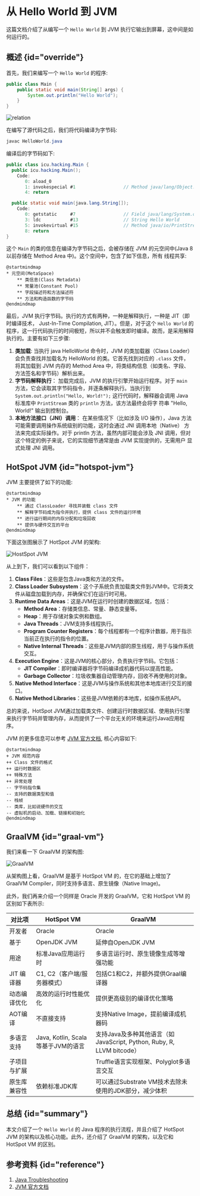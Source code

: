 # 从 Hello World 到 JVM

这篇文档介绍了从编写一个 `Hello World` 到 JVM 执行它输出到屏幕，这中间是如何运行的。

## 概述 {id="override"}

首先，我们来编写一个 `Hello World` 的程序:
```Java
public class Main {
    public static void main(String[] args) {
        System.out.println("Hello World");
    }
}
```

<img src="http://file-linker.oss-cn-hangzhou.aliyuncs.com/yRkHzdkWpLyFKGw1QtLz.jpeg" alt="relation"/>

在编写了源代码之后，我们将代码编译为字节码:
```Java
javac HelloWorld.java
```

编译后的字节码如下:
```Java
public class icu.hacking.Main {
  public icu.hacking.Main();
    Code:
       0: aload_0
       1: invokespecial #1                  // Method java/lang/Object."<init>":()V
       4: return

  public static void main(java.lang.String[]);
    Code:
       0: getstatic     #7                  // Field java/lang/System.out:Ljava/io/PrintStream;
       3: ldc           #13                 // String Hello World
       5: invokevirtual #15                 // Method java/io/PrintStream.println:(Ljava/lang/String;)V
       8: return
}
```

这个 `Main` 的类的信息在编译为字节码之后，会被存储在 JVM 的元空间中(Java 8 以前存储在 Method Area 中)。这个空间中，包含了如下信息，所有
线程共享:

```plantuml
@startmindmap
* 元空间(MetaSpace)
    ** 类信息(Class Metadata)
    ** 常量池(Constant Pool)
    ** 字段描述符和方法描述符
    ** 方法和构造函数的字节码
@endmindmap
```

最后，JVM 执行字节码。执行的方式有两种，一种是解释执行，一种是 JIT（即时编译技术， Just-In-Time Compilation, JIT）。但是，对于这个
`Hello World` 的程序，这一行代码执行的时间极短，所以并不会触发即时编译。故而，是采用解释执行的。主要有如下三步骤:

1. **类加载**: 当执行 java HelloWorld 命令时，JVM 的类加载器（Class Loader）会负责查找并加载名为 HelloWorld 的类。它首先找到对应的
`.class` 文件，将其加载到 JVM 内存的 Method Area 中，将类结构信息（如类名、字段、方法签名和字节码）解析出来。
2. **字节码解释执行**： 加载完成后，JVM 的执行引擎开始运行程序。对于 `main` 方法，它会读取其字节码指令，并逐条解释执行。当执行到 
`System.out.println("Hello, World!");` 这行代码时，解释器会调用 Java 标准库中 `PrintStream` 类的 `println` 方法，该方法最终会将字
符串 "Hello, World!" 输出到控制台。
3. **本地方法接口（JNI）调用**： 在某些情况下（比如涉及 I/O 操作），Java 方法可能需要调用操作系统级别的功能，这时会通过 JNI 调用本地（Native）
方法来完成实际操作。对于 println 方法，虽然内部可能会涉及 JNI 调用，但对这个特定的例子来说，它的实现细节通常是由 JVM 实现提供的，无需用户
显式处理 JNI 调用。

## HotSpot JVM {id="hotspot-jvm"}

JVM 主要提供了如下的功能:

```plantuml
@startmindmap
* JVM 的功能
    ** 通过 ClassLoader 寻找并装载 class 文件
    ** 解释字节码成为指令并执行，提供 class 文件的运行环境
    ** 进行运行期间的内存分配和垃圾回收
    ** 提供与硬件交互的平台
@endmindmap
```

下面这张图展示了 HotSpot JVM 的架构:

![HostSpot JVM](http://file-linker.oss-cn-hangzhou.aliyuncs.com/R7HYW9pKgQqpzfFSivkf.jpeg)

从上到下，我们可以看到以下组件：

1. **Class Files**：这些是包含Java类和方法的文件。
2. **Class Loader Subsystem**：这个子系统负责加载类文件到JVM中。它将类文件从磁盘加载到内存，并确保它们在运行时可用。
3. **Runtime Data Areas**：这是JVM在运行时创建的数据区域，包括：
    - **Method Area**：存储类信息、常量、静态变量等。
    - **Heap**：用于存储对象实例和数组。
    - **Java Threads**：JVM支持多线程执行。
    - **Program Counter Registers**：每个线程都有一个程序计数器，用于指示当前正在执行的指令的位置。
    - **Native Internal Threads**：这些是JVM内部的原生线程，用于与操作系统交互。
4. **Execution Engine**：这是JVM的核心部分，负责执行字节码。它包括：
    - **JIT Compiler**：即时编译器将字节码编译成机器代码以提高性能。
    - **Garbage Collector**：垃圾收集器自动管理内存，回收不再使用的对象。
5. **Native Method Interface**：这是JVM与操作系统和其他本地库进行交互的接口。
6. **Native Method Libraries**：这些是JVM依赖的本地库，如操作系统API。

总的来说，HotSpot JVM通过加载类文件、创建运行时数据区域、使用执行引擎来执行字节码并管理内存，从而提供了一个平台无关的环境来运行Java应用程序。

JVM 的更多信息可以参考 [JVM 官方文档](https://docs.oracle.com/javase/specs/jvms/se13/jvms13.pdf), 核心内容如下:

```plantuml
@startmindmap
+ JVM 规范内容
++ Class 文件的格式
++ 运行时数据区
++ 特殊方法
++ 异常处理
-- 字节码指令集
-- 支持的数据类型和值
-- 栈帧
-- 类库，比如说硬件的交互
-- 虚拟机的启动、加载、链接和初始化
@endmindmap
```

## GraalVM {id="graal-vm"}

我们来看一下 GraalVM 的架构图:

![GraalVM](http://file-linker.oss-cn-hangzhou.aliyuncs.com/uANySG32zKzc1soSRM4x.jpeg)

从架构图上看，GraalVM 是基于 HotSpot VM 的，在它的基础上增加了 GraalVM Compiler，同时支持多语言、原生镜像（Native Image)。

此外，我们再来介绍一个同样是 Oracle 开发的 GraalVM，它和 HotSpot VM 的区别如下表所示:

| 对比项      | HotSpot VM                    | GraalVM                                                   |
|----------|-------------------------------|-----------------------------------------------------------|
| 开发者	     | Oracle                        | Oracle                                                    |
| 基于	      | OpenJDK JVM	                  | 延伸自OpenJDK JVM                                            |
| 用途	      | 标准Java应用运行时	                  | 多语言运行时、原生镜像生成等增强功能                                        |
| JIT 编译器	 | C1, C2（客户端/服务器模式）	            | 包括C1和C2，并额外提供Graal编译器                                     |
| 动态编译优化	  | 高效的运行时性能优化	                   | 提供更高级别的编译优化策略                                             |
| AOT编译	   | 不直接支持	                        | 支持Native Image，提前编译成机器码                                   |
| 多语言支持	   | Java, Kotlin, Scala等基于JVM的语言	 | 支持Java及多种其他语言（如JavaScript, Python, Ruby, R, LLVM bitcode） |
| 子项目与扩展	  |                               | Truffle语言实现框架、Polyglot多语言交互                               |
| 原生库兼容性	  | 依赖标准JDK库	                     | 可以通过Substrate VM技术去除未使用的JDK部分，减少体积                        |


## 总结 {id="summary"}

本文介绍了一个 `Hello World` 的 Java 程序的执行流程，并且介绍了 HotSpot JVM 的架构以及核心功能。此外，还介绍了 GraalVM 的架构，以及它和
 HotSpot VM 的区别。

## 参考资料 {id="reference"}

1. [Java Troubleshooting](http://ksoong.org/troubleshooting/)
2. [JVM 官方文档](https://docs.oracle.com/javase/specs/jvms/se13/jvms13.pdf)